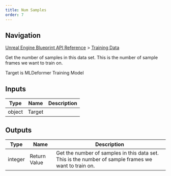 ```yaml
---
title: Num Samples
order: 7
---
```

## Navigation

[Unreal Engine Blueprint API Reference](https://dev.epicgames.com/documentation/en-us/unreal-engine/BlueprintAPI) > [Training Data](https://dev.epicgames.com/documentation/en-us/unreal-engine/BlueprintAPI/TrainingData)

Get the number of samples in this data set. This is the number of sample frames we want to train on.

Target is MLDeformer Training Model

## Inputs

| Type | Name | Description |
| --- | --- | --- |
| object | Target |  |

## Outputs

| Type | Name | Description |
| --- | --- | --- |
| integer | Return Value | Get the number of samples in this data set. This is the number of sample frames we want to train on. |
